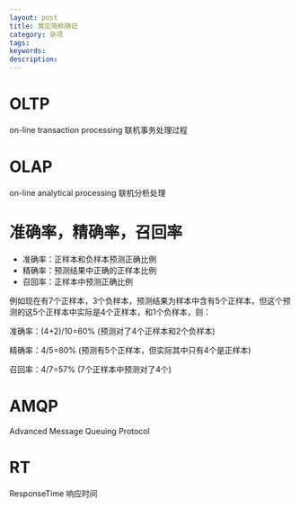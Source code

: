 ```yaml
---
layout: post
title: 常见简称随记
category: 杂项
tags:
keywords:
description:
---
```



# OLTP

on-line transaction processing 联机事务处理过程


# OLAP

on-line analytical processing 联机分析处理

# 准确率，精确率，召回率

* 准确率：正样本和负样本预测正确比例
* 精确率：预测结果中正确的正样本比例
* 召回率：正样本中预测正确比例

例如现在有7个正样本，3个负样本，预测结果为样本中含有5个正样本，但这个预测的这5个正样本中实际是4个正样本，和1个负样本，则：

准确率：(4+2)/10=60% (预测对了4个正样本和2个负样本)

精确率：4/5=80% (预测有5个正样本，但实际其中只有4个是正样本)

召回率：4/7=57% (7个正样本中预测对了4个)

# AMQP

Advanced Message Queuing Protocol


# RT

ResponseTime 响应时间
